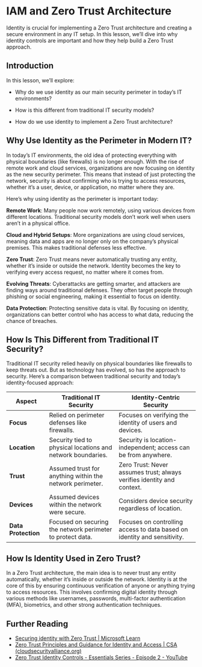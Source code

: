 # IAM and Zero Trust Architecture

Identity is crucial for implementing a Zero Trust architecture and creating a secure environment in any IT setup. In this lesson, we’ll dive into why identity controls are important and how they help build a Zero Trust approach.

## Introduction

In this lesson, we’ll explore:

- Why do we use identity as our main security perimeter in today’s IT environments?
  
- How is this different from traditional IT security models?

- How do we use identity to implement a Zero Trust architecture?

## Why Use Identity as the Perimeter in Modern IT?

In today’s IT environments, the old idea of protecting everything with physical boundaries (like firewalls) is no longer enough. With the rise of remote work and cloud services, organizations are now focusing on identity as the new security perimeter. This means that instead of just protecting the network, security is about confirming who is trying to access resources, whether it’s a user, device, or application, no matter where they are.

Here’s why using identity as the perimeter is important today:

**Remote Work**: Many people now work remotely, using various devices from different locations. Traditional security models don’t work well when users aren’t in a physical office.

**Cloud and Hybrid Setups**: More organizations are using cloud services, meaning data and apps are no longer only on the company’s physical premises. This makes traditional defenses less effective.

**Zero Trust**: Zero Trust means never automatically trusting any entity, whether it’s inside or outside the network. Identity becomes the key to verifying every access request, no matter where it comes from.

**Evolving Threats**: Cyberattacks are getting smarter, and attackers are finding ways around traditional defenses. They often target people through phishing or social engineering, making it essential to focus on identity.

**Data Protection**: Protecting sensitive data is vital. By focusing on identity, organizations can better control who has access to what data, reducing the chance of breaches.

## How Is This Different from Traditional IT Security?

Traditional IT security relied heavily on physical boundaries like firewalls to keep threats out. But as technology has evolved, so has the approach to security. Here’s a comparison between traditional security and today’s identity-focused approach:

| **Aspect**                | **Traditional IT Security**                                             | **Identity-Centric Security**                                        |
|---------------------------|--------------------------------------------------------------------------|-----------------------------------------------------------------------|
| **Focus**                 | Relied on perimeter defenses like firewalls.                             | Focuses on verifying the identity of users and devices.               |
| **Location**              | Security tied to physical locations and network boundaries.              | Security is location-independent; access can be from anywhere.        |
| **Trust**                 | Assumed trust for anything within the network perimeter.                 | Zero Trust: Never assumes trust; always verifies identity and context.|
| **Devices**               | Assumed devices within the network were secure.                          | Considers device security regardless of location.                     |
| **Data Protection**       | Focused on securing the network perimeter to protect data.               | Focuses on controlling access to data based on identity and sensitivity.|

## How Is Identity Used in Zero Trust?

In a Zero Trust architecture, the main idea is to never trust any entity automatically, whether it’s inside or outside the network. Identity is at the core of this by ensuring continuous verification of anyone or anything trying to access resources. This involves confirming digital identity through various methods like usernames, passwords, multi-factor authentication (MFA), biometrics, and other strong authentication techniques.

## Further Reading

- [Securing identity with Zero Trust | Microsoft Learn](https://learn.microsoft.com/security/zero-trust/deploy/identity?WT.mc_id=academic-96948-sayoung)
- [Zero Trust Principles and Guidance for Identity and Access | CSA (cloudsecurityalliance.org)](https://cloudsecurityalliance.org/artifacts/zero-trust-principles-and-guidance-for-iam/)
- [Zero Trust Identity Controls - Essentials Series - Episode 2 - YouTube](https://www.youtube.com/watch?v=fQZQznIKcGM&list=PLXtHYVsvn_b_gtX1-NB62wNervQx1Fhp4&index=13)
